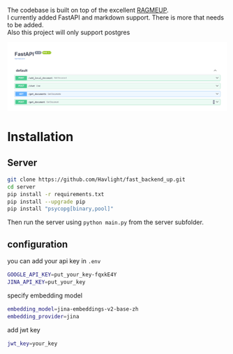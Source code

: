 The codebase is built on top of the excellent [RAGMEUP](https://github.com/AI-Commandos/RAGMeUp/tree/main).  
I currently added FastAPI and markdown support. There is more that needs to be added.  
Also this project will only support postgres

![API endpoints](./endpoints.png)

# Installation

## Server

```bash
git clone https://github.com/Havlight/fast_backend_up.git
cd server
pip install -r requirements.txt
pip install --upgrade pip    
pip install "psycopg[binary,pool]"
```
Then run the server using `python main.py` from the server subfolder.
## configuration
you can add your api key in `.env`
```bash
GOOGLE_API_KEY=put_your_key-fqxkE4Y
JINA_API_KEY=put_your_key
```
specify embedding model
```bash
embedding_model=jina-embeddings-v2-base-zh
embedding_provider=jina
```

add jwt key
```bash
jwt_key=your_key
```

